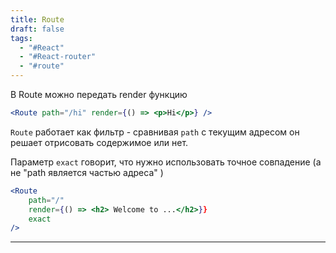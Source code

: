 ```yaml
---
title: Route
draft: false
tags:
  - "#React"
  - "#React-router"
  - "#route"
---
```

В Route можно передать render функцию
~~~jsx
<Route path="/hi" render={() => <p>Hi</p>} />
~~~

`Route` работает как фильтр - сравнивая `path` с текущим адресом он решает отрисовать содержимое или нет.

Параметр `exact` говорит, что нужно использовать точное совпадение (а не "path является частью адреса" )

~~~jsx
<Route 
	path="/" 
	render={() => <h2> Welcome to ...</h2>}} 
	exact 
/>
~~~

_____